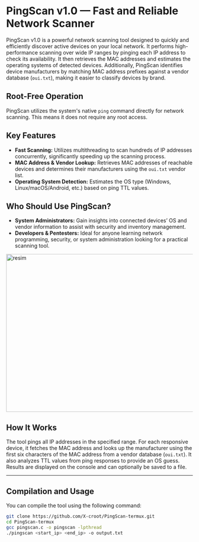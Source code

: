 # PingScan v1.0 — Fast and Reliable Network Scanner

PingScan v1.0 is a powerful network scanning tool designed to quickly and efficiently discover active devices on your local network. It performs high-performance scanning over wide IP ranges by pinging each IP address to check its availability. It then retrieves the MAC addresses and estimates the operating systems of detected devices. Additionally, PingScan identifies device manufacturers by matching MAC address prefixes against a vendor database (`oui.txt`), making it easier to classify devices by brand.


## Root-Free Operation
  PingScan utilizes the system's native `ping` command directly for network scanning. This means it does not require any root access.

## Key Features

- **Fast Scanning:** Utilizes multithreading to scan hundreds of IP addresses concurrently, significantly speeding up the scanning process.
- **MAC Address & Vendor Lookup:** Retrieves MAC addresses of reachable devices and determines their manufacturers using the `oui.txt` vendor list.
- **Operating System Detection:** Estimates the OS type (Windows, Linux/macOS/Android, etc.) based on ping TTL values.

## Who Should Use PingScan?

- **System Administrators:** Gain insights into connected devices’ OS and vendor information to assist with security and inventory management.
- **Developers & Pentesters:** Ideal for anyone learning network programming, security, or system administration looking for a practical scanning tool.
<img width="904" height="426" alt="resim" src="https://github.com/user-attachments/assets/876ee4b2-562e-4675-8633-9492e5499107" />

## How It Works

The tool pings all IP addresses in the specified range. For each responsive device, it fetches the MAC address and looks up the manufacturer using the first six characters of the MAC address from a vendor database (`oui.txt`). It also analyzes TTL values from ping responses to provide an OS guess. Results are displayed on the console and can optionally be saved to a file.

---

## Compilation and Usage

You can compile the tool using the following command:

```bash
git clone https://github.com/X-croot/PingScan-termux.git
cd PingScan-termux
gcc pingscan.c -o pingscan -lpthread
./pingscan <start_ip> <end_ip> -o output.txt

